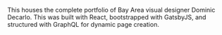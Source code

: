 This houses the complete portfolio of Bay Area visual designer Dominic Decarlo. This was built with React, bootstrapped with GatsbyJS, and structured with GraphQL for dynamic page creation.
